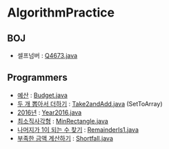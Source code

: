 # AlgorithmPractice
## BOJ
- 셀프넘버 : [Q4673.java](src/backjoon/Q4673.java)
## Programmers
- [예산](https://programmers.co.kr/learn/courses/30/lessons/12982) : [Budget.java](src/programmers/Budget.java)
- [두 개 뽑아서 더하기](https://programmers.co.kr/learn/courses/30/lessons/68644) : [Take2andAdd.java](src/programmers/Take2andAdd.java) (SetToArray)
- [2016년](https://programmers.co.kr/learn/courses/30/lessons/12901) : [Year2016.java](src/programmers/Year2016.java)
- [최소직사각형](https://programmers.co.kr/learn/courses/30/lessons/86491) : [MinRectangle.java](src/programmers/MinRectangle.java)
- [나머지가 1이 되는 수 찾기](https://programmers.co.kr/learn/courses/30/lessons/87389) : [RemainderIs1.java](src/programmers/RemainderIs1.java)
- [부족한 금액 계산하기](https://programmers.co.kr/learn/courses/30/lessons/82612) : [Shortfall.java](src/programmers/Shortfall.java)